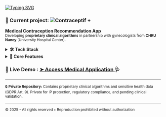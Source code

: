 

[![Typing SVG](https://readme-typing-svg.herokuapp.com?font=Ubuntu&size=25&duration=2000&pause=1000&color=EE7A19&width=700&lines=%F0%9F%91%BE+Full+Stack+TypeScript+Developer+%7C+Digital+Law+Specialist;%F0%9F%94%92+GDPR+Compliance+%E2%80%A2+CyberSecurity;%F0%9F%8E%A8+A+Real+interest+In+Creative+Development+As+Well+)](https://git.io/typing-svg)

 <h3>🚀 Current project: <img
  src="https://img.shields.io/badge/Contraceptif%20+-0066FF?style=flat-square&logoColor=white" alt="Contraceptif
   +"></h3>

  <p><strong>Medical Contraception Recommendation App</strong><br>
  <small>Developing <strong>proprietary clinical algorithms</strong> in partnership with
  gynecologists from <strong>CHRU Nancy</strong> (University Hospital Center).</small></p>
  <details>
  <summary><strong>🛠️ Tech Stack</strong></summary>
  <p><code>TypeScript</code> • <code>Next.js</code> • <code>React</code> • <code>Prisma
  ORM</code> • <code>Zustand</code> • <code>Zod Validation</code></p>
  </details>

  <details>
  <summary><strong>🧠 Core Features</strong></summary>
  <ul>
  <li><strong>Risk assessment algorithm</strong> for contraceptive recommendations</li>
  <li><strong>Medical history analysis</strong> with contraindication detection</li>
  <li><strong>GDPR-compliant</strong> sensitive health data processing</li>
  <li><strong>Clinical-grade</strong> interface for healthcare professionals</li>
  </ul>
  </details>


  <div>
    <h3>🔗 <strong>Live Demo</strong> : <a href="https://medical-app-demo.vercel.app/" target="_blank">
        <strong>➤ Access Medical Application</strong>
      </a> 🩺</h3>
  </div>


  <hr>

  <sub>🔒 <strong>Private Repository:</strong> Contains proprietary clinical algorithms and
  sensitive health data (GDPR Art. 9). Private for IP protection, regulatory compliance, and
  pending clinical validation.</sub>

  <hr>

  <sub>© 2025 - All rights reserved • Reproduction prohibited without authorization</sub>
